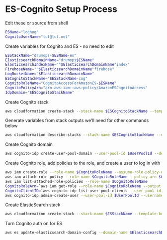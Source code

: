 # ES-Cognito Setup Process

Edit these or source from shell

```zsh
ESName="loghog"
CognitoUserName="tuf@tuf.net"
```

Create variables for Cognito and ES - no need to edit

```zsh
ESStackName="drumops-$ESName-es"
ElasticsearchDomainName="drumops$ESName"
ElasticsearchIndexName=""$ElasticsearchDomainName"index"
FirehoseName=""$ElasticsearchDomainName"firehose"
LogBucketName="$ElasticsearchDomainName"
ESCognitoStackName="$ESStackName-cog"
CognitoRoleName="CognitoAccessForAmazonES-$ESName"
CognitoPolicyArn="arn:aws:iam::aws:policy/AmazonESCognitoAccess"
IdpDomain="$ESCognitoStackName"
```

Create Cognito stack

```zsh
aws cloudformation create-stack --stack-name $ESCognitoStackName --template-body file://cognito.yaml --capabilities CAPABILITY_NAMED_IAM --output text
```

Generate variables from stack outputs we'll need for other commands below

```zsh
aws cloudformation describe-stacks --stack-name $ESCognitoStackName --output text | grep OUTPUTS | awk '{print $3 "," $4}' | while IFS=, read first last; do; export $first=$last; echo $first $last; done
```

Create Cognito domain

```zsh
aws cognito-idp create-user-pool-domain --user-pool-id $UserPoolId --domain $IdpDomain
```

Create Cognito role, add policies to the role, and create a user to log in with

```zsh
aws iam create-role --role-name $CognitoRoleName --assume-role-policy-document file://role.json
aws iam attach-role-policy --role-name $CognitoRoleName --policy-arn $CognitoPolicyArn
aws iam list-attached-role-policies --role-name $CognitoRoleName
CognitoRoleArn=`aws iam get-role --role-name $CognitoRoleName --output text --query "Role.Arn"`
CognitoClientID=`aws cognito-idp list-user-pool-clients --user-pool-id $UserPoolId --output text --query "UserPoolClients[].ClientId"`
aws cognito-idp admin-create-user --user-pool-id $UserPoolId --username $CognitoUserName --user-attributes=Name=email,Value=$CognitoUserName
```

Create ElasticSearch stack

```zsh
aws cloudformation create-stack --stack-name $ESStackName --template-body file://es.yaml --parameters ParameterKey=LogBucketName,ParameterValue=$LogBucketName ParameterKey=ElasticsearchDomainName,ParameterValue=$ElasticsearchDomainName ParameterKey=ElasticsearchIndexName,ParameterValue=$ElasticsearchIndexName ParameterKey=FirehoseName,ParameterValue=$FirehoseName --capabilities CAPABILITY_NAMED_IAM
```

Turn Cognito auth on for ES

```zsh
aws es update-elasticsearch-domain-config --domain-name $ElasticsearchDomainName --cognito-options Enabled=true,UserPoolId="$UserPoolId",IdentityPoolId="$IdentityPoolId",RoleArn="$CognitoRoleArn"
```
